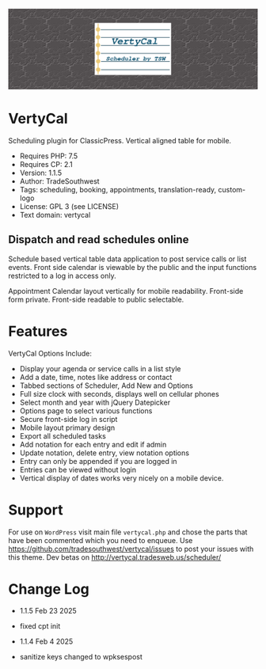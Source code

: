 ![Vertycal banner](images/banner-1544x500.png)

# VertyCal
Scheduling plugin for ClassicPress. Vertical aligned table for mobile.

- Requires PHP: 7.5
- Requires CP:  2.1
- Version:      1.1.5
- Author:       TradeSouthwest
- Tags:         scheduling, booking, appointments, translation-ready, custom-logo
- License:      GPL 3 (see LICENSE)
- Text domain:  vertycal

## Dispatch and read schedules online
Schedule based vertical table data application to post service calls or list events. Front side calendar is viewable by the public and the input functions restricted to a log in access only. 

Appointment Calendar layout vertically for mobile readability. Front-side form private. Front-side readable to public selectable. 

# Features
VertyCal Options Include:

* Display your agenda or service calls in a list style
* Add a date, time, notes like address or contact
* Tabbed sections of Scheduler, Add New and Options
* Full size clock with seconds, displays well on cellular phones
* Select month and year with jQuery Datepicker
* Options page to select various functions
* Secure front-side log in script
* Mobile layout primary design
* Export all scheduled tasks
* Add notation for each entry and edit if admin
* Update notation, delete entry, view notation options
* Entry can only be appended if you are logged in
* Entries can be viewed without login
* Vertical display of dates works very nicely on a mobile device.


# Support
For use on `WordPress` visit main file `vertycal.php` and chose the parts that have been commented which you need to enqueue.
Use https://github.com/tradesouthwest/vertycal/issues to post your issues with this theme.
Dev betas on http://vertycal.tradesweb.us/scheduler/

# Change Log
- 1.1.5
Feb 23 2025
* fixed cpt init
- 1.1.4
Feb 4 2025
* sanitize keys changed to wpksespost
